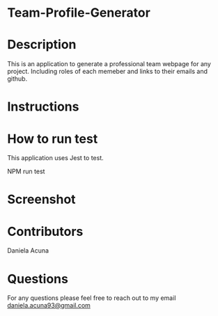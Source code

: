 # Team-Profile-Generator


# Description 

This is an application to generate a professional team webpage for any project. Including roles of each memeber and links to their emails and github. 

# Instructions 


# How to run test 

This application uses Jest to test. 

NPM run test 

# Screenshot 

# Contributors 
Daniela Acuna 

# Questions 
For any questions please feel free to reach out to my email
daniela.acuna93@gmail.com 

